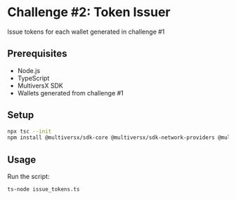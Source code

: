 # Challenge #2: Token Issuer

Issue tokens for each wallet generated in challenge #1

## Prerequisites

- Node.js
- TypeScript
- MultiversX SDK
- Wallets generated from challenge #1

## Setup

```bash
npx tsc --init
npm install @multiversx/sdk-core @multiversx/sdk-network-providers @multiversx/sdk-wallet
```

## Usage

Run the script:
```bash
ts-node issue_tokens.ts
```
